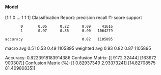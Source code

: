 #### Model
[1 1 0 ... 1 1 1]
Classification Report:
              precision    recall  f1-score   support

           0       0.05      0.22      0.09     41616
           1       0.97      0.85      0.90   1064279

    accuracy                           0.82   1105895
   macro avg       0.51      0.53      0.49   1105895
weighted avg       0.93      0.82      0.87   1105895

Accuracy: 0.8223918183914386
Confusion Matrix:
[[  9172  32444]
 [163972 900307]]
Confusion Matrix (%):
[[ 0.82937349  2.93373241]
 [14.82708575 81.40980835]]
